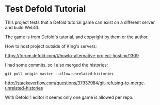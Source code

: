 # Test Defold Tutorial

This project tests that a Defold tutorial game can exist on a different server and build WebGL.

The game is from Defold's tutorial, and copyright by them or the author.

How to host project outside of King's servers:

<https://forum.defold.com/t/howto-alternative-project-hosting/1309>

I had some commits, so I also merged the histories:

    git pull origin master --allow-unrelated-histories

<http://stackoverflow.com/questions/37937984/git-refusing-to-merge-unrelated-histories>

With Defold 1 editor it seems only one game is allowed per repo.
